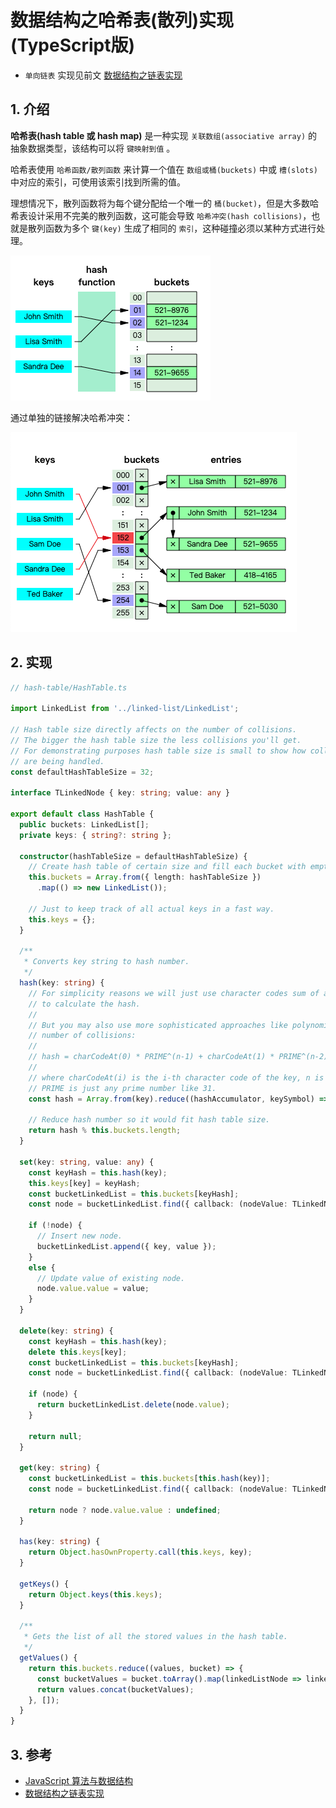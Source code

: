 # 数据结构之哈希表(散列)实现(TypeScript版)

- `单向链表` 实现见前文 [数据结构之链表实现](../20220127_数据结构之链表实现_TypeScript版/index.md)

## 1. 介绍

**哈希表(hash table 或 hash map)** 是一种实现 `关联数组(associative array)` 的抽象数据类型，该结构可以将 `键映射到值` 。

哈希表使用 `哈希函数/散列函数` 来计算一个值在 `数组或桶(buckets)` 中或 `槽(slots)` 中对应的索引，可使用该索引找到所需的值。

理想情况下，散列函数将为每个键分配给一个唯一的 `桶(bucket)`，但是大多数哈希表设计采用不完美的散列函数，这可能会导致 `哈希冲突(hash collisions)`，也就是散列函数为多个 `键(key)` 生成了相同的 `索引`，这种碰撞必须以某种方式进行处理。

![](./images/001_哈希表.png)

通过单独的链接解决哈希冲突：

![002_哈希表_考虑键冲突](./images/002_哈希表_考虑键冲突.png)

## 2. 实现

```ts
// hash-table/HashTable.ts

import LinkedList from '../linked-list/LinkedList';

// Hash table size directly affects on the number of collisions.
// The bigger the hash table size the less collisions you'll get.
// For demonstrating purposes hash table size is small to show how collisions
// are being handled.
const defaultHashTableSize = 32;

interface TLinkedNode { key: string; value: any }

export default class HashTable {
  public buckets: LinkedList[];
  private keys: { string?: string };

  constructor(hashTableSize = defaultHashTableSize) {
    // Create hash table of certain size and fill each bucket with empty linked list.
    this.buckets = Array.from({ length: hashTableSize })
      .map(() => new LinkedList());

    // Just to keep track of all actual keys in a fast way.
    this.keys = {};
  }

  /**
   * Converts key string to hash number.
   */
  hash(key: string) {
    // For simplicity reasons we will just use character codes sum of all characters of the key
    // to calculate the hash.
    //
    // But you may also use more sophisticated approaches like polynomial string hash to reduce the
    // number of collisions:
    //
    // hash = charCodeAt(0) * PRIME^(n-1) + charCodeAt(1) * PRIME^(n-2) + ... + charCodeAt(n-1)
    //
    // where charCodeAt(i) is the i-th character code of the key, n is the length of the key and
    // PRIME is just any prime number like 31.
    const hash = Array.from(key).reduce((hashAccumulator, keySymbol) => hashAccumulator + keySymbol.charCodeAt(0), 0);

    // Reduce hash number so it would fit hash table size.
    return hash % this.buckets.length;
  }

  set(key: string, value: any) {
    const keyHash = this.hash(key);
    this.keys[key] = keyHash;
    const bucketLinkedList = this.buckets[keyHash];
    const node = bucketLinkedList.find({ callback: (nodeValue: TLinkedNode) => nodeValue.key === key });

    if (!node) {
      // Insert new node.
      bucketLinkedList.append({ key, value });
    }
    else {
      // Update value of existing node.
      node.value.value = value;
    }
  }

  delete(key: string) {
    const keyHash = this.hash(key);
    delete this.keys[key];
    const bucketLinkedList = this.buckets[keyHash];
    const node = bucketLinkedList.find({ callback: (nodeValue: TLinkedNode) => nodeValue.key === key });

    if (node) {
      return bucketLinkedList.delete(node.value);
    }

    return null;
  }

  get(key: string) {
    const bucketLinkedList = this.buckets[this.hash(key)];
    const node = bucketLinkedList.find({ callback: (nodeValue: TLinkedNode) => nodeValue.key === key });

    return node ? node.value.value : undefined;
  }

  has(key: string) {
    return Object.hasOwnProperty.call(this.keys, key);
  }

  getKeys() {
    return Object.keys(this.keys);
  }

  /**
   * Gets the list of all the stored values in the hash table.
   */
  getValues() {
    return this.buckets.reduce((values, bucket) => {
      const bucketValues = bucket.toArray().map(linkedListNode => linkedListNode.value.value);
      return values.concat(bucketValues);
    }, []);
  }
}
```

## 3. 参考

- [JavaScript 算法与数据结构](https://github.com/trekhleb/javascript-algorithms/blob/master/src/data-structures/heap/README.zh-CN.md)
- [数据结构之链表实现](https://mp.weixin.qq.com/s/q00qFtNx3PGgURFI8IqsyA)
